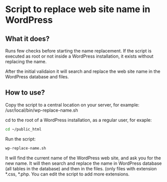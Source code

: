 # Script to replace web site name in WordPress

## What it does?

Runs few checks before starting the name replacement. If the script is executed 
as root or not inside a WordPress installation, it exists without replacing the name.

After the initial validaion it will search and replace the web site name in the WordPress
database and files.

## How to use?

Copy the script to a central location on your server, for example:
/usr/local/bin/wp-replace-name.sh

cd to the root of a WordPress installation, as a regular user, for exaple:

```bash
cd ~/public_html
```

Run the script:

```bash
wp-replace-name.sh

```

It will find the current name of the WordPress web site, and ask you for the new name.
It will then search and replace the name in WordPress database (all tables in the database) and then 
in the files. (only files with extension *.css, *.php. You can edit the script to add more extensions.
